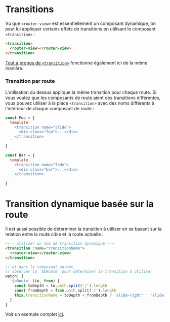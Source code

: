# Transitions

Vu que `<router-view>` est essentiellement un composant dynamique, on peut lui appliquer certains effets de transitions en utilisant le composant `<transition>` :

``` html
<transition>
  <router-view></router-view>
</transition>
```

[Tout à propos de `<transition>`](https://fr.vuejs.org/v2/guide/transitions.html) fonctionne également ici de la même manière.

### Transition par route

L'utilisation du dessus applique la même transition pour chaque route. Si vous voulez que les composants de route aient des transitions différentes, vous pouvez utiliser à la place `<transition>` avec des noms différents à l'intérieur de chaque composant de route :

``` js
const Foo = {
  template: `
    <transition name="slide">
      <div class="foo">...</div>
    </transition>
  `
}

const Bar = {
  template: `
    <transition name="fade">
      <div class="bar">...</div>
    </transition>
  `
}
```

# Transition dynamique basée sur la route

Il est aussi possible de déterminer la transition à utiliser en se basant sur la relation entre la route cible et la route actuelle :

``` html
<!-- utiliser un nom de transition dynamique -->
<transition :name="transitionName">
  <router-view></router-view>
</transition>
```

``` js
// et dans le composant parent,
// observer la `$bRoute` pour déterminer la transition à utiliser
watch: {
  '$bRoute' (to, from) {
    const toDepth = to.path.split('/').length
    const fromDepth = from.path.split('/').length
    this.transitionName = toDepth < fromDepth ? 'slide-right' : 'slide-left'
  }
}
```

Voir un exemple complet [ici](https://github.com/vuejs/vue-router/blob/dev/examples/transitions/app.js).
